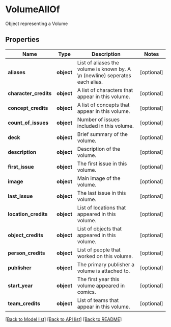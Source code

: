 # VolumeAllOf

Object representing a Volume
## Properties
Name | Type | Description | Notes
------------ | ------------- | ------------- | -------------
**aliases** | **object** | List of aliases the volume is known by. A \\n (newline) seperates each alias. | [optional] 
**character_credits** | **object** | A list of characters that appear in this volume. | [optional] 
**concept_credits** | **object** | A list of concepts that appear in this volume. | [optional] 
**count_of_issues** | **object** | Number of issues included in this volume. | [optional] 
**deck** | **object** | Brief summary of the volume. | [optional] 
**description** | **object** | Description of the volume. | [optional] 
**first_issue** | **object** | The first issue in this volume. | [optional] 
**image** | **object** | Main image of the volume. | [optional] 
**last_issue** | **object** | The last issue in this volume. | [optional] 
**location_credits** | **object** | List of locations that appeared in this volume. | [optional] 
**object_credits** | **object** | List of objects that appeared in this volume. | [optional] 
**person_credits** | **object** | List of people that worked on this volume. | [optional] 
**publisher** | **object** | The primary publisher a volume is attached to. | [optional] 
**start_year** | **object** | The first year this volume appeared in comics. | [optional] 
**team_credits** | **object** | List of teams that appear in this volume. | [optional] 

[[Back to Model list]](../README.md#documentation-for-models) [[Back to API list]](../README.md#documentation-for-api-endpoints) [[Back to README]](../README.md)


